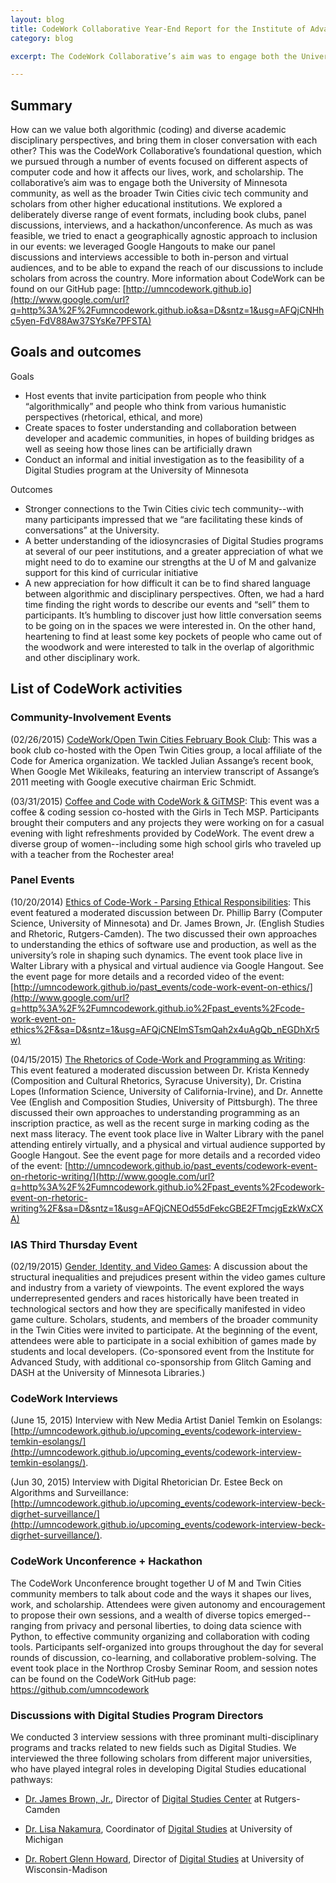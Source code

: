 ```yaml
---
layout: blog
title: CodeWork Collaborative Year-End Report for the Institute of Advanced Study
category: blog

excerpt: The CodeWork Collaborative’s aim was to engage both the University of Minnesota community, as well as the broader Twin Cities civic tech community and scholars from other higher educational institutions. 

---
```


## Summary

How can we value both algorithmic (coding) and diverse academic disciplinary perspectives, and bring them in closer conversation with each other? This was the CodeWork Collaborative’s foundational question, which we pursued through a number of events focused on different aspects of computer code and how it affects our lives, work, and scholarship. The collaborative’s aim was to engage both the University of Minnesota community, as well as the broader Twin Cities civic tech community and scholars from other higher educational institutions. We explored a deliberately diverse range of event formats, including book clubs, panel discussions, interviews, and a hackathon/unconference. As much as was feasible, we tried to enact a geographically agnostic approach to inclusion in our events: we leveraged Google Hangouts to make our panel discussions and interviews accessible to both in-person and virtual audiences, and to be able to expand the reach of our discussions to include scholars from across the country. More information about CodeWork can be found on our GitHub page: [http://umncodework.github.io](http://www.google.com/url?q=http%3A%2F%2Fumncodework.github.io&sa=D&sntz=1&usg=AFQjCNHhc5yen-FdV88Aw37SYsKe7PFSTA)

## Goals and outcomes

Goals

*   Host events that invite participation from people who think “algorithmically” and people who think from various humanistic perspectives (rhetorical, ethical, and more)
*   Create spaces to foster understanding and collaboration between developer and academic communities, in hopes of building bridges as well as seeing how those lines can be artificially drawn
*   Conduct an informal and initial investigation as to the feasibility of a Digital Studies program at the University of Minnesota

Outcomes

*   Stronger connections to the Twin Cities civic tech community--with many participants impressed that we “are facilitating these kinds of conversations” at the University.
*   A better understanding of the idiosyncrasies of Digital Studies programs at several of our peer institutions, and a greater appreciation of what we might need to do to examine our strengths at the U of M and galvanize support for this kind of curricular initiative
*   A new appreciation for how difficult it can be to find shared language between algorithmic and disciplinary perspectives. Often, we had a hard time finding the right words to describe our events and “sell” them to participants. It’s humbling to discover just how little conversation seems to be going on in the spaces we were interested in. On the other hand, heartening to find at least some key pockets of people who came out of the woodwork and were interested to talk in the overlap of algorithmic and other disciplinary work.

## List of CodeWork activities

### Community-Involvement Events

(02/26/2015) [CodeWork/Open Twin Cities February Book Club](http://www.google.com/url?q=http%3A%2F%2Fumncodework.github.io%2Fpast_events%2Ffebruary-book-club&sa=D&sntz=1&usg=AFQjCNGtfv3UU6ZM--56yf6OVtIl_K2GFA): This was a book club co-hosted with the Open Twin Cities group, a local affiliate of the Code for America organization. We tackled Julian Assange’s recent book, When Google Met Wikileaks, featuring an interview transcript of Assange’s 2011 meeting with Google executive chairman Eric Schmidt.

(03/31/2015) [Coffee and Code with CodeWork & GiTMSP](http://www.google.com/url?q=http%3A%2F%2Fumncodework.github.io%2Fpast_events%2Fcoffee-and-code-with-girlsintech&sa=D&sntz=1&usg=AFQjCNE0h-Z9UUprB7tF9DtUIOwsjVIYwA): This event was a coffee & coding session co-hosted with the Girls in Tech MSP. Participants brought their computers and any projects they were working on for a casual evening with light refreshments provided by CodeWork. The event drew a diverse group of women--including some high school girls who traveled up with a teacher from the Rochester area!

### Panel Events

(10/20/2014) [Ethics of Code-Work - Parsing Ethical Responsibilities](http://www.google.com/url?q=http%3A%2F%2Fumncodework.github.io%2Fpast_events%2Fcode-work-event-on-ethics&sa=D&sntz=1&usg=AFQjCNEbkgOi-tOtdz4yQMThnQJ2IjDUUA): This event featured a moderated discussion between Dr. Phillip Barry (Computer Science, University of Minnesota) and Dr. James Brown, Jr. (English Studies and Rhetoric, Rutgers-Camden). The two discussed their own approaches to understanding the ethics of software use and production, as well as the university’s role in shaping such dynamics. The event took place live in Walter Library with a physical and virtual audience via Google Hangout. See the event page for more details and a recorded video of the event: [http://umncodework.github.io/past_events/code-work-event-on-ethics/](http://www.google.com/url?q=http%3A%2F%2Fumncodework.github.io%2Fpast_events%2Fcode-work-event-on-ethics%2F&sa=D&sntz=1&usg=AFQjCNElmSTsmQah2x4uAgQb_nEGDhXr5w)

(04/15/2015) [The Rhetorics of Code-Work and Programming as Writing](http://www.google.com/url?q=http%3A%2F%2Fumncodework.github.io%2Fpast_events%2Fcodework-event-on-rhetoric-writing&sa=D&sntz=1&usg=AFQjCNFhB3hL7QWGVShrPc41X-omzKIuFA): This event featured a moderated discussion between Dr. Krista Kennedy (Composition and Cultural Rhetorics, Syracuse University), Dr. Cristina Lopes (Information Science, University of California-Irvine), and Dr. Annette Vee (English and Composition Studies, University of Pittsburgh). The three discussed their own approaches to understanding programming as an inscription practice, as well as the recent surge in marking coding as the next mass literacy. The event took place live in Walter Library with the panel attending entirely virtually, and a physical and virtual audience supported by Google Hangout. See the event page for more details and a recorded video of the event: [http://umncodework.github.io/past_events/codework-event-on-rhetoric-writing/](http://www.google.com/url?q=http%3A%2F%2Fumncodework.github.io%2Fpast_events%2Fcodework-event-on-rhetoric-writing%2F&sa=D&sntz=1&usg=AFQjCNEOd55dFekcGBE2FTmcjgEzkWxCXA)

### IAS Third Thursday Event

(02/19/2015) [Gender, Identity, and Video Games](http://www.google.com/url?q=http%3A%2F%2Fumncodework.github.io%2Fpast_events%2Fgender-identity-videogames%2F&sa=D&sntz=1&usg=AFQjCNGkFL4IaHcE3cmH0hZBPqpooQpuEQ): A discussion about the structural inequalities and prejudices present within the video games culture and industry from a variety of viewpoints. The event explored the ways underrepresented genders and races historically have been treated in technological sectors and how they are specifically manifested in video game culture. Scholars, students, and members of the broader community in the Twin Cities were invited to participate. At the beginning of the event, attendees were able to participate in a social exhibition of games made by students and local developers. (Co-sponsored event from the Institute for Advanced Study, with additional co-sponsorship from Glitch Gaming and DASH at the University of Minnesota Libraries.)

### CodeWork Interviews

(June 15, 2015) Interview with New Media Artist Daniel Temkin on Esolangs: [http://umncodework.github.io/upcoming_events/codework-interview-temkin-esolangs/](http://umncodework.github.io/upcoming_events/codework-interview-temkin-esolangs/).

(Jun 30, 2015) Interview with Digital Rhetorician Dr. Estee Beck on Algorithms and Surveillance: [http://umncodework.github.io/upcoming_events/codework-interview-beck-digrhet-surveillance/](http://umncodework.github.io/upcoming_events/codework-interview-beck-digrhet-surveillance/).

### CodeWork Unconference + Hackathon

The CodeWork Unconference brought together U of M and Twin Cities community members to talk about code and the ways it shapes our lives, work, and scholarship. Attendees were given autonomy and encouragement to propose their own sessions, and a wealth of diverse topics emerged--ranging from privacy and personal liberties, to doing data science with Python, to effective community organizing and collaboration with coding tools. Participants self-organized into groups throughout the day for several rounds of discussion, co-learning, and collaborative problem-solving. The event took place in the Northrop Crosby Seminar Room, and session notes can be found on the CodeWork GitHub page: https://github.com/umncodework

### Discussions with Digital Studies Program Directors

We conducted 3 interview sessions with three prominant multi-disciplinary programs and tracks related to new fields such as Digital Studies. We interviewed the three following scholars from different major universities, who have played integral roles in developing Digital Studies educational pathways:

*   [Dr. James Brown, Jr.](http://www.jamesjbrownjr.net/), Director of [Digital Studies Center](http://digitalstudies.camden.rutgers.edu/) at Rutgers-Camden

*   [Dr. Lisa Nakamura](http://lisanakamura.net/), Coordinator of [Digital Studies](http://www.lsa.umich.edu/digitalstudies) at University of Michigan

*   [Dr. Robert Glenn Howard](http://rghoward.com/), Director of [Digital Studies](http://digitalstudies.wisc.edu/) at University of Wisconsin-Madison